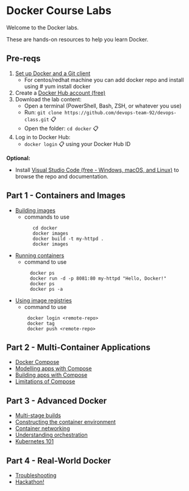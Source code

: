 # Docker Course Labs

Welcome to the Docker labs.

These are hands-on resources to help you learn Docker.

## Pre-reqs

1. [Set up Docker and a Git client](https://docs.docker.com/get-docker/)
   - For centos/redhat machine you can add docker repo and install using # yum install docker
3. Create a [Docker Hub account (free)](https://hub.docker.com/)
4. Download the lab content:
    - Open a terminal (PowerShell, Bash, ZSH, or whatever you use)
    - Run: `git clone https://github.com/devops-team-92/devops-class.git` 📋
    - Open the folder: `cd docker` 📋
5. Log in to Docker Hub:
    - `docker login` 📋 using your Docker Hub ID

**Optional:**
- Install [Visual Studio Code (free - Windows, macOS, and Linux)](https://code.visualstudio.com/) to browse the repo and documentation.

## Part 1 - Containers and Images
- [Building images](https://docker.courselabs.co/labs/images/)
  - commands to use
     ```
        cd docker
        docker images
        docker build -t my-httpd .
        docker images
     ```
- [Running containers](https://docker.courselabs.co/labs/containers/)
  - command to use
    ```
      docker ps
      docker run -d -p 8081:80 my-httpd "Hello, Docker!"
      docker ps
      docker ps -a
    ```
- [Using image registries](https://docker.courselabs.co/labs/registries/)
  - command to use
    ```
     docker login <remote-repo>
     docker tag
     docker push <remote-repo>
    ```

## Part 2 - Multi-Container Applications

- [Docker Compose](https://docker.courselabs.co/lab2/docker-compose)
- [Modelling apps with Compose](https://docker.courselabs.co/lab2/modelling-apps)
- [Building apps with Compose](https://docker.courselabs.co/lab2/building-apps)
- [Limitations of Compose](https://docker.courselabs.co/lab2/compose-limitations)

## Part 3 - Advanced Docker

- [Multi-stage builds](https://docker.courselabs.co/lab3/multi-stage-builds)
- [Constructing the container environment](https://docker.courselabs.co/labs/env/)
- [Container networking](https://docker.courselabs.co/lab3/container-networking)
- [Understanding orchestration](https://docker.courselabs.co/lab3/orchestration)
- [Kubernetes 101](https://docker.courselabs.co/lab3/kubernetes-101)

## Part 4 - Real-World Docker

- [Troubleshooting](https://docker.courselabs.co/lab4/troubleshooting)
- [Hackathon!](https://docker.courselabs.co/lab4/hackathon)

